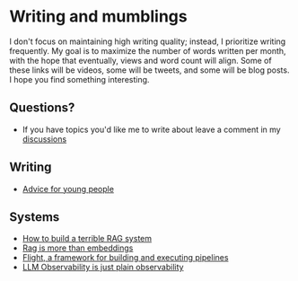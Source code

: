 # Writing and mumblings

I don't focus on maintaining high writing quality; instead, I prioritize writing frequently. My goal is to maximize the number of words written per month, with the hope that eventually, views and word count will align. Some of these links will be videos, some will be tweets, and some will be blog posts. I hope you find something interesting.

## Questions?

- If you have topics you'd like me to write about leave a comment in my [discussions](https://github.com/jxnl/blog/discussions)

## Writing

- [Advice for young people](./posts/advice.md)

## Systems

- [How to build a terrible RAG system](./posts/rag-invertedmd)
- [Rag is more than embeddings](./posts/rag.md)
- [Flight, a framework for building and executing pipelines](./posts/recsys-frameworks.md)
- [LLM Observability is just plain observability](./posts/llmops.md)
